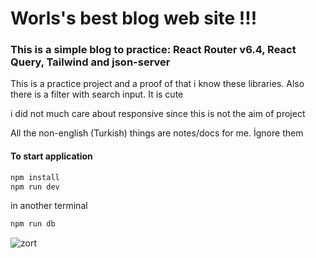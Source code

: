 # Worls's best blog web site !!! 
### This is a simple blog to practice: React Router v6.4, React Query, Tailwind and json-server

This is a practice project and a proof of that i know these libraries. Also there is a filter with search input. It is cute 

i did not much care about responsive since this is not the aim of project 

All the non-english (Turkish) things are notes/docs for me. İgnore them 

#### To start application

```bash
npm install
npm run dev
```

in another terminal
```bash
npm run db
```
![zort](https://github.com/Mehmet-Emre-Topdal/Worlds-best-blog/assets/108151964/c5942783-ea2e-420c-b3ff-6d9715504d90)
